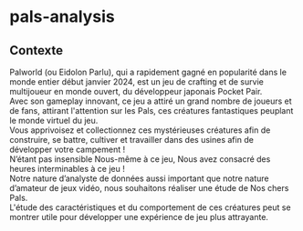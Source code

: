 # pals-analysis

## Contexte
Palworld (ou Eidolon Parlu), qui a rapidement gagné en popularité dans le monde entier début janvier 2024, est un jeu de crafting et de survie multijoueur en monde ouvert, du développeur japonais Pocket Pair.  
Avec son gameplay innovant, ce jeu a attiré un grand nombre de joueurs et de fans, attirant l'attention sur les Pals, ces créatures fantastiques peuplant le monde virtuel du jeu.  
Vous apprivoisez et collectionnez ces mystérieuses créatures afin de construire, se battre, cultiver et travailler dans des usines afin de développer votre campement !  
N’étant pas insensible Nous-même à ce jeu, Nous avez consacré des heures interminables à ce jeu !  
Notre nature d’analyste de données aussi important que notre nature d’amateur de jeux vidéo, nous souhaitons réaliser une étude de Nos chers Pals.  
L'étude des caractéristiques et du comportement de ces créatures peut se montrer utile pour développer une expérience de jeu plus attrayante.  
